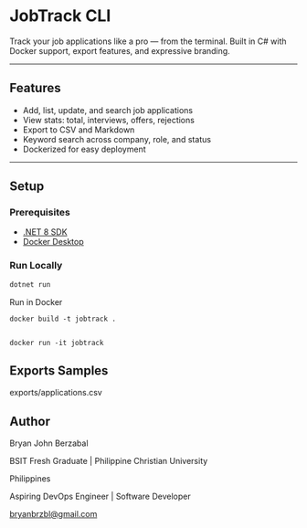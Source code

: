 #  JobTrack CLI

Track your job applications like a pro — from the terminal. Built in C# with Docker support, export features, and expressive branding.

---

## Features

-  Add, list, update, and search job applications
-  View stats: total, interviews, offers, rejections
-  Export to CSV and Markdown
-  Keyword search across company, role, and status
-  Dockerized for easy deployment

---

## Setup

### Prerequisites
- [.NET 8 SDK](https://dotnet.microsoft.com/en-us/download/dotnet/8.0)
- [Docker Desktop](https://www.docker.com/products/docker-desktop)

### Run Locally
```bash
dotnet run
```
Run in Docker
```
docker build -t jobtrack .


docker run -it jobtrack
```

## Exports Samples

exports/applications.csv

##  Author

Bryan John Berzabal

BSIT Fresh Graduate | Philippine Christian University

Philippines

Aspiring DevOps Engineer | Software Developer

bryanbrzbl@gmail.com
